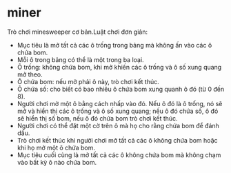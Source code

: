 # miner
Trò chơi minesweeper cơ bản.Luật chơi đơn giản: 
- Mục tiêu là mở tất cả các ô trống trong bảng mà không ấn vào các ô chứa bom.
- Mỗi ô trong bảng có thể là một trong ba loại.
-  Ô trống: không chứa bom, khi mở khiến các ô trống và ô số xung quang mở theo.
-  Ô chứa bom: nếu mở phải ô này, trò chơi kết thúc.
-  Ô chứa số: cho biết có bao nhiêu ô chứa bom xung quanh ô đó (từ 0 đến 8).
-  Người chơi mở một ô bằng cách nhấp vào đó. Nếu ô đó là ô trống, nó sẽ mở và hiển thị các ô trống và ô số xung quang; nếu ô đó chứa số, ô đó sẽ hiển thị số bom, nếu ô đó chứa bom trò chơi kết thúc.
-  Người chơi có thể đặt một cờ trên ô mà họ cho rằng chứa bom để đánh dấu.
-  Trò chơi kết thúc khi người chơi mở tất cả các ô không chứa bom hoặc khi họ mở một ô chứa bom.
-   Mục tiêu cuối cùng là mở tất cả các ô không chứa bom mà không chạm vào bất kỳ ô nào chứa bom.






